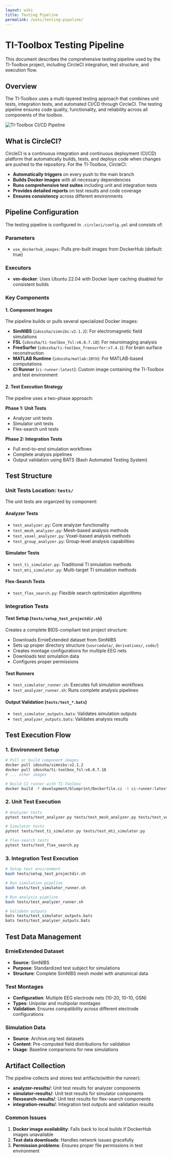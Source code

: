 ```yaml
---
layout: wiki
title: Testing Pipeline
permalink: /wiki/testing-pipeline/
---
```


# TI-Toolbox Testing Pipeline

This document describes the comprehensive testing pipeline used by the TI-Toolbox project, including CircleCI integration, test structure, and execution flow.

## Overview

The TI-Toolbox uses a multi-layered testing approach that combines unit tests, integration tests, and automated CI/CD through CircleCI. The testing pipeline ensures code quality, functionality, and reliability across all components of the toolbox.

![TI-Toolbox CI/CD Pipeline](wiki/assets/testing/Ti-ToolboxCICD.svg)

## What is CircleCI?

CircleCI is a continuous integration and continuous deployment (CI/CD) platform that automatically builds, tests, and deploys code when changes are pushed to the repository. For the TI-Toolbox, CircleCI:

- **Automatically triggers** on every push to the main branch
- **Builds Docker images** with all necessary dependencies
- **Runs comprehensive test suites** including unit and integration tests
- **Provides detailed reports** on test results and code coverage
- **Ensures consistency** across different environments

## Pipeline Configuration

The testing pipeline is configured in `.circleci/config.yml` and consists of:

### Parameters
- `use_dockerhub_images`: Pulls pre-built images from DockerHub (default: true)

### Executors
- **vm-docker**: Uses Ubuntu 22.04 with Docker layer caching disabled for consistent builds

### Key Components

#### 1. Component Images
The pipeline builds or pulls several specialized Docker images:

- **SimNIBS** (`idossha/simnibs:v2.1.2`): For electromagnetic field simulations
- **FSL** (`idossha/ti-toolbox_fsl:v6.0.7.18`): For neuroimaging analysis
- **FreeSurfer** (`idossha/ti-toolbox_freesurfer:v7.4.1`): For brain surface reconstruction
- **MATLAB Runtime** (`idossha/matlab:20th`): For MATLAB-based computations
- **CI Runner** (`ci-runner:latest`): Custom image containing the TI-Toolbox and test environment

#### 2. Test Execution Strategy
The pipeline uses a two-phase approach:

**Phase 1: Unit Tests**
- Analyzer unit tests
- Simulator unit tests  
- Flex-search unit tests

**Phase 2: Integration Tests**
- Full end-to-end simulation workflows
- Complete analysis pipelines
- Output validation using BATS (Bash Automated Testing System)

## Test Structure

### Unit Tests Location: `tests/`

The unit tests are organized by component:

#### Analyzer Tests
- `test_analyzer.py`: Core analyzer functionality
- `test_mesh_analyzer.py`: Mesh-based analysis methods
- `test_voxel_analyzer.py`: Voxel-based analysis methods
- `test_group_analyzer.py`: Group-level analysis capabilities

#### Simulator Tests
- `test_ti_simulator.py`: Traditional TI simulation methods
- `test_mti_simulator.py`: Multi-target TI simulation methods

#### Flex-Search Tests
- `test_flex_search.py`: Flexible search optimization algorithms

### Integration Tests

#### Test Setup (`tests/setup_test_projectdir.sh`)
Creates a complete BIDS-compliant test project structure:
- Downloads ErnieExtended dataset from SimNIBS
- Sets up proper directory structure (`sourcedata/`, `derivatives/`, `code/`)
- Creates montage configurations for multiple EEG nets
- Downloads test simulation data
- Configures proper permissions

#### Test Runners
- `test_simulator_runner.sh`: Executes full simulation workflows
- `test_analyzer_runner.sh`: Runs complete analysis pipelines

#### Output Validation (`tests/test_*.bats`)
- `test_simulator_outputs.bats`: Validates simulation outputs
- `test_analyzer_outputs.bats`: Validates analysis results

## Test Execution Flow

### 1. Environment Setup
```bash
# Pull or build component images
docker pull idossha/simnibs:v2.1.2
docker pull idossha/ti-toolbox_fsl:v6.0.7.18
# ... other images

# Build CI runner with TI-Toolbox
docker build -f development/blueprint/Dockerfile.ci -t ci-runner:latest .
```

### 2. Unit Test Execution
```bash
# Analyzer tests
pytest tests/test_analyzer.py tests/test_mesh_analyzer.py tests/test_voxel_analyzer.py tests/test_group_analyzer.py

# Simulator tests  
pytest tests/test_ti_simulator.py tests/test_mti_simulator.py

# Flex-search tests
pytest tests/test_flex_search.py
```

### 3. Integration Test Execution
```bash
# Setup test environment
bash tests/setup_test_projectdir.sh

# Run simulation pipeline
bash tests/test_simulator_runner.sh

# Run analysis pipeline
bash tests/test_analyzer_runner.sh

# Validate outputs
bats tests/test_simulator_outputs.bats
bats tests/test_analyzer_outputs.bats
```

## Test Data Management

### ErnieExtended Dataset
- **Source**: SimNIBS
- **Purpose**: Standardized test subject for simulations
- **Structure**: Complete SimNIBS mesh model with anatomical data

### Test Montages
- **Configuration**: Multiple EEG electrode nets (10-20, 10-10, GSN)
- **Types**: Unipolar and multipolar montages
- **Validation**: Ensures compatibility across different electrode configurations

### Simulation Data
- **Source**: Archive.org test datasets
- **Content**: Pre-computed field distributions for validation
- **Usage**: Baseline comparisons for new simulations

## Artifact Collection

The pipeline collects and stores test artifacts(within the runner):

- **analyzer-results/**: Unit test results for analyzer components
- **simulator-results/**: Unit test results for simulator components  
- **flexsearch-results/**: Unit test results for flex-search components
- **integration-results/**: Integration test outputs and validation results

### Common Issues
1. **Docker image availability**: Falls back to local builds if DockerHub images unavailable
2. **Test data downloads**: Handles network issues gracefully
3. **Permission problems**: Ensures proper file permissions in test environment
